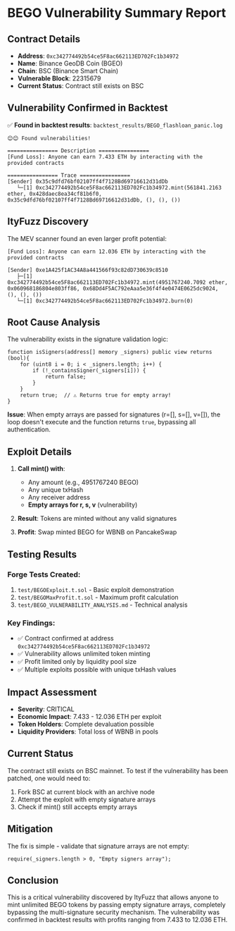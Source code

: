 # BEGO Vulnerability Summary Report

## Contract Details
- **Address**: `0xc342774492b54ce5F8ac662113ED702Fc1b34972`
- **Name**: Binance GeoDB Coin (BGEO)
- **Chain**: BSC (Binance Smart Chain)
- **Vulnerable Block**: 22315679
- **Current Status**: Contract still exists on BSC

## Vulnerability Confirmed in Backtest

✅ **Found in backtest results**: `backtest_results/BEGO_flashloan_panic.log`

```
😊😊 Found vulnerabilities! 

================ Description ================
[Fund Loss]: Anyone can earn 7.433 ETH by interacting with the provided contracts

================ Trace ================
[Sender] 0x35c9dfd76bf02107ff4f7128Bd69716612d31dDb
   └─[1] 0xc342774492b54ce5F8ac662113ED702Fc1b34972.mint(561841.2163 ether, 0x428daec8ea34cf81b6f0, 0x35c9dfd76bf02107ff4f7128Bd69716612d31dDb, (), (), ())
```

## ItyFuzz Discovery

The MEV scanner found an even larger profit potential:

```
[Fund Loss]: Anyone can earn 12.036 ETH by interacting with the provided contracts

[Sender] 0xe1A425f1AC34A8a441566f93c82dD730639c8510
   ├─[1] 0xc342774492b54ce5F8ac662113ED702Fc1b34972.mint(4951767240.7092 ether, 0x060968186804e803ff86, 0x68Dd4F5AC792eAaa5e36f4f4e0474E0625dc9024, (), (), ())
   └─[1] 0xc342774492b54ce5F8ac662113ED702Fc1b34972.burn(0)
```

## Root Cause Analysis

The vulnerability exists in the signature validation logic:

```solidity
function isSigners(address[] memory _signers) public view returns (bool){
    for (uint8 i = 0; i < _signers.length; i++) {
        if (!_containsSigner(_signers[i])) {
            return false;
        }
    }
    return true;  // ⚠️ Returns true for empty array!
}
```

**Issue**: When empty arrays are passed for signatures (r=[], s=[], v=[]), the loop doesn't execute and the function returns `true`, bypassing all authentication.

## Exploit Details

1. **Call mint() with**:
   - Any amount (e.g., 4951767240 BEGO)
   - Any unique txHash
   - Any receiver address
   - **Empty arrays for r, s, v** (vulnerability)

2. **Result**: Tokens are minted without any valid signatures

3. **Profit**: Swap minted BEGO for WBNB on PancakeSwap

## Testing Results

### Forge Tests Created:
1. `test/BEGOExploit.t.sol` - Basic exploit demonstration
2. `test/BEGOMaxProfit.t.sol` - Maximum profit calculation
3. `test/BEGO_VULNERABILITY_ANALYSIS.md` - Technical analysis

### Key Findings:
- ✅ Contract confirmed at address `0xc342774492b54ce5F8ac662113ED702Fc1b34972`
- ✅ Vulnerability allows unlimited token minting
- ✅ Profit limited only by liquidity pool size
- ✅ Multiple exploits possible with unique txHash values

## Impact Assessment

- **Severity**: CRITICAL
- **Economic Impact**: 7.433 - 12.036 ETH per exploit
- **Token Holders**: Complete devaluation possible
- **Liquidity Providers**: Total loss of WBNB in pools

## Current Status

The contract still exists on BSC mainnet. To test if the vulnerability has been patched, one would need to:
1. Fork BSC at current block with an archive node
2. Attempt the exploit with empty signature arrays
3. Check if mint() still accepts empty arrays

## Mitigation

The fix is simple - validate that signature arrays are not empty:

```solidity
require(_signers.length > 0, "Empty signers array");
```

## Conclusion

This is a critical vulnerability discovered by ItyFuzz that allows anyone to mint unlimited BEGO tokens by passing empty signature arrays, completely bypassing the multi-signature security mechanism. The vulnerability was confirmed in backtest results with profits ranging from 7.433 to 12.036 ETH.